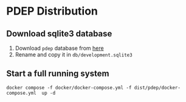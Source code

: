 PDEP Distribution
==================

## Download sqlite3 database

1. Download `pdep` database from [here](https://drive.google.com/file/d/1ecb0zk7EDY-71P_H-2lvX26DrsWGLOrj/view?usp=sharing)
2. Rename and copy it in `db/development.sqlite3`

## Start a full running system

```
docker compose -f docker/docker-compose.yml -f dist/pdep/docker-compose.yml  up -d
```
